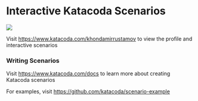 # Interactive Katacoda Scenarios

[![](http://shields.katacoda.com/katacoda/khondamirrustamov/count.svg)](https://www.katacoda.com/khondamirrustamov "Get your profile on Katacoda.com")

Visit https://www.katacoda.com/khondamirrustamov to view the profile and interactive scenarios

### Writing Scenarios
Visit https://www.katacoda.com/docs to learn more about creating Katacoda scenarios

For examples, visit https://github.com/katacoda/scenario-example
